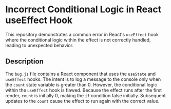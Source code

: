 # Incorrect Conditional Logic in React useEffect Hook

This repository demonstrates a common error in React's `useEffect` hook where the conditional logic within the effect is not correctly handled, leading to unexpected behavior.

## Description

The `bug.js` file contains a React component that uses the `useState` and `useEffect` hooks. The intent is to log a message to the console only when the `count` state variable is greater than 0. However, the conditional logic within the `useEffect` hook is flawed. Because the effect runs after the first render, `count` is initially 0, making the `if` condition false initially. Subsequent updates to the `count` cause the effect to run again with the correct value.